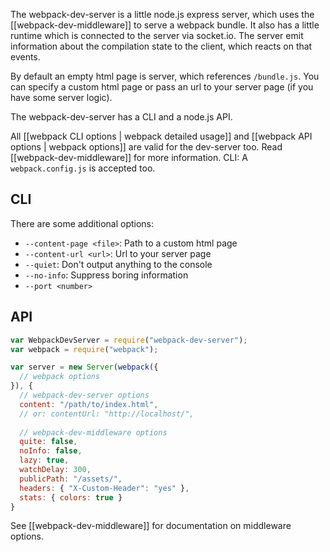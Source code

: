 The webpack-dev-server is a little node.js express server, which uses the [[webpack-dev-middleware]] to serve a webpack bundle. It also has a little runtime which is connected to the server via socket.io. The server emit information about the compilation state to the client, which reacts on that events.

By default an empty html page is server, which references `/bundle.js`. You can specify a custom html page or pass an url to your server page (if you have some server logic).

The webpack-dev-server has a CLI and a node.js API.

All [[webpack CLI options | webpack detailed usage]] and [[webpack API options | webpack options]] are valid for the dev-server too. Read [[webpack-dev-middleware]] for more information. CLI: A `webpack.config.js` is accepted too.

## CLI

There are some additional options:

* `--content-page <file>`: Path to a custom html page
* `--content-url <url>`: Url to your server page
* `--quiet`: Don't output anything to the console
* `--no-info`: Suppress boring information
* `--port <number>`

## API

``` javascript
var WebpackDevServer = require("webpack-dev-server");
var webpack = require("webpack");

var server = new Server(webpack({
  // webpack options
}), {
  // webpack-dev-server options
  content: "/path/to/index.html",
  // or: contentUrl: "http://localhost/",
  
  // webpack-dev-middleware options
  quite: false,
  noInfo: false,
  lazy: true,
  watchDelay: 300,
  publicPath: "/assets/",
  headers: { "X-Custom-Header": "yes" },
  stats: { colors: true }
}
```

See [[webpack-dev-middleware]] for documentation on middleware options.